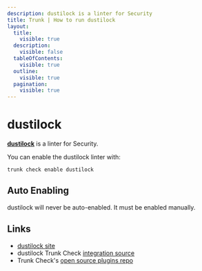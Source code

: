 ```yaml
---
description: dustilock is a linter for Security
title: Trunk | How to run dustilock
layout:
  title:
    visible: true
  description:
    visible: false
  tableOfContents:
    visible: true
  outline:
    visible: true
  pagination:
    visible: true
---
```


# dustilock

[**dustilock**](https://github.com/Checkmarx/dustilock) is a linter for Security.

You can enable the dustilock linter with:

```shell
trunk check enable dustilock
```

## Auto Enabling

dustilock will never be auto-enabled. It must be enabled manually.





## Links

- [dustilock site](https://github.com/Checkmarx/dustilock)
- dustilock Trunk Check [integration source](https://github.com/trunk-io/plugins/tree/main/linters/dustilock)
- Trunk Check's [open source plugins repo](https://github.com/trunk-io/plugins/tree/main)
